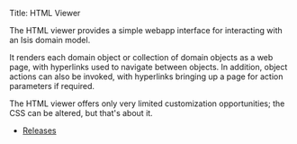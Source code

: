 Title: HTML Viewer

The HTML viewer provides a simple webapp interface for interacting with an Isis domain model.

It renders each domain object or collection of domain objects as a web page, with hyperlinks used to navigate between objects. In addition, object actions can also be invoked, with hyperlinks bringing up a page for action parameters if required.

The HTML viewer offers only very limited customization opportunities; the CSS can be altered, but that's about it.

- [Releases](release-notes/about.html)